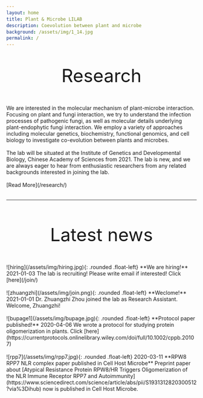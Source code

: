 ```yaml
---
layout: home
title: Plant & Microbe LILAB
description: Coevolution between plant and microbe
background: /assets/img/1_14.jpg
permalink: /
---
```

&nbsp;
&nbsp;
<p align="center">
<font size="20">
Research
</font>
</p>
<br/>
<br/>
We are interested in the molecular mechanism of plant-microbe interaction. Focusing on plant and fungi interaction, we try to understand the infection processes of pathogenic fungi, as well as molecular details underlying plant-endophytic fungi interaction. We employ a variety of approaches including molecular genetics, biochemistry, functional genomics, and cell biology to investigate co-evolution between plants and microbes.
<br/>
<br/>
The lab will be situated at the Institute of Genetics and Developmental Biology, Chinese Academy of Sciences from 2021. The lab is new, and we are always eager to hear from enthusiastic researchers from any related backgrounds interested in joining the lab.
<br/>
<br/>
[Read More](/research/)
<br/>
<br/>

---


<br/>
<br/>
<p align="center">
<font size="16">
Latest news
</font>
</p>
<br/>
<br/>
![hiring](/assets/img/hiring.jpg){: .rounded .float-left}
**We are hiring!**
2021-01-03
The lab is recruiting! Please write email if interested!
Click [here](/join/)
<br/>
<br/>
![zhuangzhi](/assets/img/join.png){: .rounded .float-left}
**Weclome!**
2021-01-01
Dr. Zhuangzhi Zhou joined the lab as Research Assistant. Welcome, Zhuangzhi!
<br/>
<br/>
![bupage1](/assets/img/bupage.jpg){: .rounded .float-left}
**Protocol paper published!**
2020-04-06
We wrote a protocol for studying protein oligomerization in plants.
Click [here](https://currentprotocols.onlinelibrary.wiley.com/doi/full/10.1002/cppb.20107)
<br/>
<br/>
![rpp7](/assets/img/rpp7.jpg){: .rounded .float-left}
2020-03-11
**RPW8 RPP7 NLR complex paper published in Cell Host Microbe**
Preprint paper about [Atypical Resistance Protein RPW8/HR Triggers Oligomerization of the NLR Immune Receptor RPP7 and Autoimmunity](https://www.sciencedirect.com/science/article/abs/pii/S1931312820300512?via%3Dihub) now is published in Cell Host Microbe.


